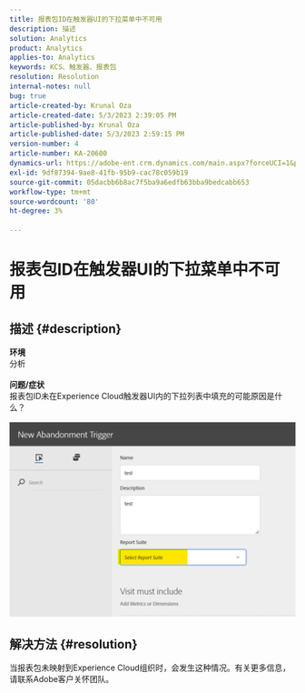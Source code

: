 ```yaml
---
title: 报表包ID在触发器UI的下拉菜单中不可用
description: 描述
solution: Analytics
product: Analytics
applies-to: Analytics
keywords: KCS、触发器、报表包
resolution: Resolution
internal-notes: null
bug: true
article-created-by: Krunal Oza
article-created-date: 5/3/2023 2:39:05 PM
article-published-by: Krunal Oza
article-published-date: 5/3/2023 2:59:15 PM
version-number: 4
article-number: KA-20600
dynamics-url: https://adobe-ent.crm.dynamics.com/main.aspx?forceUCI=1&pagetype=entityrecord&etn=knowledgearticle&id=1cb8f33f-c0e9-ed11-a7c6-6045bd006b4b
exl-id: 9df87394-9ae8-41fb-95b9-cac78c059b19
source-git-commit: 05dacbb6b8ac7f5ba9a6edfb63bba9bedcabb653
workflow-type: tm+mt
source-wordcount: '80'
ht-degree: 3%

---
```


# 报表包ID在触发器UI的下拉菜单中不可用

## 描述 {#description}

<b>环境</b><br>分析<br> <br><b>问题/症状</b><br>报表包ID未在Experience Cloud触发器UI内的下拉列表中填充的可能原因是什么？

![](assets/___20b8f33f-c0e9-ed11-a7c6-6045bd006b4b___.png)

## 解决方法 {#resolution}

当报表包未映射到Experience Cloud组织时，会发生这种情况。有关更多信息，请联系Adobe客户关怀团队。

<br>
